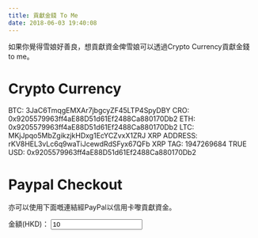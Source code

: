 ```yaml
---
title: 貢獻金錢 To Me
date: 2018-06-03 19:40:08
---
```


如果你覺得雪娘好善良，想貢獻資金俾雪娘可以透過Crypto Currency貢獻金錢 to me。
# Crypto Currency
BTC: 3JaC6TmqgEMXAr7jbgcyZF45LTP4SpyDBY
CRO: 0x9205579963ff4aE88D51d61Ef2488Ca880170Db2
ETH: 0x9205579963ff4aE88D51d61Ef2488Ca880170Db2
LTC: MKjJpqo5MbZgikzjkHDxg1EcYCZvxX1ZRJ
XRP ADDRESS: rKV8HEL3vLc6q9waTiJcewdRdSFyx67QFb
XRP TAG: 1947269684
TRUE USD: 0x9205579963ff4aE88D51d61Ef2488Ca880170Db2

# Paypal Checkout 
亦可以使用下面嘅連結經PayPal以信用卡嚟貢獻資金。
<br/>
<div>
金額(HKD)：
  <input name="price" id="stripeValueInput" value=10 min="10" type="number" onchange="onValueChangeCallback()"/>
</div>

<div id="paypal-button-container"></div>
<script src="https://www.paypal.com/sdk/js?client-id=AQVBg7wA6Cdc-v6XV36kgF6MXD19QA9I9p6Zn7jGGmOcEB93Z5Bzz7tGI-QusYHxu8XPGZDnnW-CxwOG&currency=HKD" data-sdk-integration-source="button-factory"></script>
<script>
document.addEventListener("DOMContentLoaded", function(event) {
    console.log("DOM fully loaded and parsed");
    onValueChangeCallback()
  });
function onValueChangeCallback(){
  let valueHolder = document.getElementById('stripeValueInput')
  let p = valueHolder.value
  console.log(p)
  if(p <10){
    valueHolder.value = 10;
    alert('基於PayPal的手續費及避免濫用，最少金額爲$10HKD，敬請見諒。');
  }else{
  renderPaymentButton(valueHolder.value)
  }
}
function renderPaymentButton(price){
  var d = document.getElementById('paypal-button-container')
  if(d){
    try{d.innerHTML = ''}catch(e){}
  }
  paypal.Buttons({
      style: {
          shape: 'pill',
          color: 'black',
          layout: 'horizontal',
          label: 'pay',
          
      },
      createOrder: function(data, actions) {
          return actions.order.create({
              purchase_units: [{
                  amount: {
                      value: price
                  }
              }]
          });
      },
      onApprove: function(data, actions) {
          return actions.order.capture().then(function(details) {
              alert('Transaction completed by ' + details.payer.name.given_name + '!');
              location.replace('/payments/pay')
          });
      }
  }).render('#paypal-button-container');
  }
</script>

<!--
<script>
let publishableKey = "pk_live_tAkakNKRE9sWdKReWoW8aiFd"
function onValueChangeCallback(){
  let valueHolder = document.getElementById('stripeValueInput')
  renderStripePayButton(valueHolder.value)
}
function renderStripePayButton(price){
  let payButton = document.getElementById('payButtonHolder')
  payButton.innerHTML = ""
  payButton.appendChild(strHtmlPayButton(price))
}
function strHtmlPayButton(price){
  let newPrice = parseFloat(price) * 100
  var s = document.createElement('script');
  s.src = "https://checkout.stripe.com/v2/checkout.js"
  s.setAttribute("class","stripe-button")
  s.setAttribute("data-key",publishableKey)
  s.setAttribute("data-locale","auto")
  s.setAttribute("data-currency","HKD")
  s.setAttribute("data-description","TTO.MOE 網上支付")
  s.setAttribute("data-amount","newPrice")
  return s
}
document.addEventListener("DOMContentLoaded", function(event) {
    console.log("DOM fully loaded and parsed");
    onValueChangeCallback()
  });
</script>
金額(HKD)：
<div>
  <form action="loading.html">
  <input name="price" id="stripeValueInput" value=10 min="10" type="number" onchange="onValueChangeCallback()"/>
  <div style="padding-left: 8px; padding-top: 8px;" id="payButtonHolder" style="height:300px;"></div>
  </form>
</div>
-->